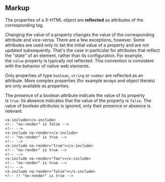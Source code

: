 Markup
------

The properties of a X-HTML object are **reflected** as attributes of the corresponding tag.

Changing the value of a property changes the value of the corresponding attribute and vice-versa. There are a few exceptions, however. Some attributes are used only to set the initial value of a property and are not updated subsequently. That's the case in particular for attributes that reflect the "state" of an element, rather than its configuration. For example, the `value` property is typically not reflected. This convention is consistent with the behavior of native web elements.

Only properties of type `boolean`, `string` or `number` are reflected as an attribute. More complex properties (for example arrays and object literals) are only available as properties.

The presence of a boolean attribute indicate the value of its property is `true`. Its absence indicates that the value of the property is `false`. The value of boolean attributes is ignored, only their presence or absence is relevant.

```
<x-include></x-include>
<!-- "no-render" is false -->
<!-- -->
<x-include no-render></x-include>
<!-- "no-render" is true -->
<!-- -->
<x-include no-render="true"></x-include>
<!-- "no-render" is true -->
<!-- -->
<x-include no-render="foo"></x-include>
<!-- "no-render" is true -->
<!-- -->
<x-include no-render="false"></x-include>
<!-- !! "no-render" is true -->

```


